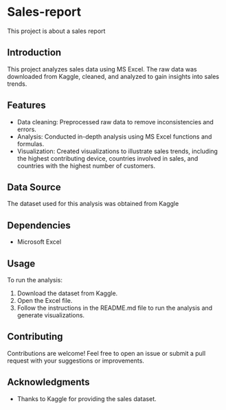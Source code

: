 # Sales-report
This project is about a sales report
## Introduction
This project analyzes sales data using MS Excel. The raw data was downloaded from Kaggle, cleaned, and analyzed to gain insights into sales trends.

## Features
- Data cleaning: Preprocessed raw data to remove inconsistencies and errors.
- Analysis: Conducted in-depth analysis using MS Excel functions and formulas.
- Visualization: Created visualizations to illustrate sales trends, including the highest contributing device, countries involved in sales, and countries with the highest number of customers.

## Data Source
The dataset used for this analysis was obtained from Kaggle

## Dependencies
- Microsoft Excel 


## Usage
To run the analysis:
1. Download the dataset from Kaggle.
2. Open the Excel file.
3. Follow the instructions in the README.md file to run the analysis and generate visualizations.

## Contributing
Contributions are welcome! Feel free to open an issue or submit a pull request with your suggestions or improvements.


## Acknowledgments
- Thanks to Kaggle for providing the sales dataset.

